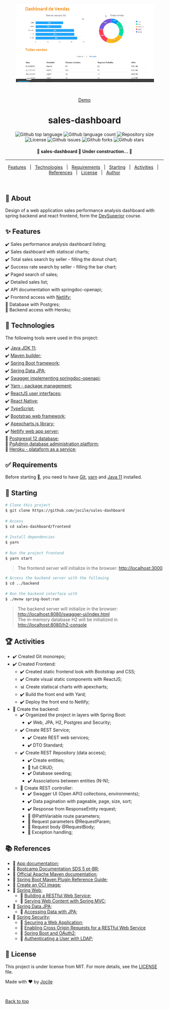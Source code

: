 <div align="center" id="top"> 
<img src="documentation/images/app.gif" alt="sales-dashboard" />

&#xa0;

<a href="https://dashboard-jocile.netlify.app/">Demo</a>

</div>

<h1 align="center">sales-dashboard</h1>

<p align="center">
  <img alt="Github top language" src="https://img.shields.io/github/languages/top/jocile/sales-dashboard?color=56BEB8">

  <img alt="Github language count" src="https://img.shields.io/github/languages/count/jocile/sales-dashboard?color=56BEB8">

  <img alt="Repository size" src="https://img.shields.io/github/repo-size/jocile/sales-dashboard?color=56BEB8">

  <img alt="License" src="https://img.shields.io/github/license/jocile/sales-dashboard?color=56BEB8">

  <img alt="Github issues" src="https://img.shields.io/github/issues/jocile/sales-dashboard?color=56BEB8" />

  <img alt="Github forks" src="https://img.shields.io/github/forks/jocile/sales-dashboard?color=56BEB8" />

  <img alt="Github stars" src="https://img.shields.io/github/stars/jocile/sales-dashboard?color=56BEB8" /> 
</p>

<!-- Status -->

<h4 align="center"> 
	🚧  sales-dashboard 🚀 Under construction...  🚧
</h4>

<hr>

<p align="center">
  <a href="#sparkles-features">Features</a> &#xa0; | &#xa0;
  <a href="#rocket-technologies">Technologies</a> &#xa0; | &#xa0;
  <a href="#white_check_mark-requirements">Requirements</a> &#xa0; | &#xa0;
  <a href="#checkered_flag-starting">Starting</a> &#xa0; | &#xa0;
  <a href="#trophy">Activities</a> &#xa0; | &#xa0;
  <a href="#books-references">References</a> &#xa0; | &#xa0;
  <a href="#memo-license">License</a> &#xa0; | &#xa0;
  <a href="https://github.com/acenelio" target="_blank">Author</a>
</p>

<br>

## :dart: About

Design of a web application sales performance analysis dashboard with spring backend and react frontend, form the [DevSuperior](https://devsuperior.com.br/) course.

## :sparkles: Features

:heavy_check_mark: Sales performance analysis dashboard listing;\
:heavy_check_mark: Sales dashboard with statiscal charts;\
:heavy_check_mark: Total sales search by seller - filling the donut chart;\
:heavy_check_mark: Success rate search by seller - filling the bar chart;\
:heavy_check_mark: Paged search of sales;\
:heavy_check_mark: Detailed sales list;\
:heavy_check_mark: API documentation with springdoc-openapi;\
:heavy_check_mark: Frontend access with [Netlify](https://dashboard-jocile.netlify.app/);\
:construction: Database with Postgres;\
:construction: Backend access with Heroku;

## :rocket: Technologies

The following tools were used in this project:

:heavy_check_mark: [Java JDK 11](https://docs.oracle.com/en/java/javase/11/);\
:heavy_check_mark: [Maven builder](https://maven.apache.org/);\
:heavy_check_mark: [Spring Boot framework](https://glysns.gitbook.io/springframework/);\
:heavy_check_mark: [Spring Data JPA](https://docs.spring.io/spring-boot/docs/2.5.6/reference/htmlsingle/#boot-features-jpa-and-spring-data);\
:heavy_check_mark: [Swagger implementing springdoc-openapi](https://springdoc.org/);\
:heavy_check_mark: [Yarn - package management](https://yarnpkg.com/);\
:heavy_check_mark: [ReactJS user interfaces](https://pt-br.reactjs.org/);\
:heavy_check_mark: [React Native](https://reactnative.dev/);\
:heavy_check_mark: [TypeScript](https://www.typescriptlang.org/);\
:heavy_check_mark: [Bootstrap web framework](https://getbootstrap.com/);\
:heavy_check_mark: [Apexcharts.js library](https://apexcharts.com/);\
:heavy_check_mark: [Netlify web app server](https://www.netlify.com/);\
:construction: [Postgresql 12 database](https://www.postgresql.org/about/news/postgresql-12-released-1976/);\
:construction: [PgAdmin database administration platform](https://www.pgadmin.org/);\
:construction: [Heroku - plataform as a service](https://www.heroku.com/);

## :white_check_mark: Requirements

Before starting :checkered_flag:, you need to have [Git](https://git-scm.com), [yarn](https://yarnpkg.com/) and [Java 11](https://docs.oracle.com/en/java/javase/11/) installed.

## :checkered_flag: Starting

```bash
# Clone this project
$ git clone https://github.com/jocile/sales-dashboard

# Access
$ cd sales-dashboard/frontend

# Install dependencies
$ yarn

# Run the project frontend
$ yarn start
```

> The frontend server will initialize in the browser: <http://localhost:3000>

```bash
# Access the backend server with the following
$ cd ../backend

# Run the backend interface with
$ ./mvnw spring-boot:run
```

> The backend server will initialize in the browser: <http://localhost:8080/swagger-ui/index.html>\
> The in-memory database H2 will be initialized in <http://localhost:8080/h2-console>

## :trophy: Activities

- :heavy_check_mark: Created Git monorepo;
- :heavy_check_mark: Created Frontend:
  - :heavy_check_mark: Created static frontend look with Bootstrap and CSS;
  - :heavy_check_mark: Create visual static components with ReactJS;
  - :bar_chart: Create statiscal charts with apexcharts;
  - :heavy_check_mark: Build the front end with Yard;
  - :heavy_check_mark: Deploy the front end to Netlify;
- :construction: Create the backend:
  - :heavy_check_mark: Organized the project in layers with Spring Boot:
    - :heavy_check_mark: Web, JPA, H2, Postgres and Security;
  - :heavy_check_mark: Create REST Service;
    - :heavy_check_mark: Create REST web services;
    - :heavy_check_mark: DTO Standard;
  - :heavy_check_mark: Create REST Repository (data access);
    - :heavy_check_mark: Create entities;
    - :construction: full CRUD;
    - :heavy_check_mark: Database seeding;
    - :heavy_check_mark: Associations between entities (N-N);
  - :construction: Create REST controller:
    - :heavy_check_mark: Swagger UI (Open API3 collections, environments);
    - :heavy_check_mark: Data pagination with pageable, page, size, sort;
    - :heavy_check_mark: Response from ResponseEntity<T> request;
    - :construction: @PathVariable route parameters;
    - :construction: Request parameters @RequestParam;
    - :construction: Request body @RequestBody;
    - :construction: Exception handling;

## :books: References

- :file_folder: [App documentation](documentation/);
- :link: [Bootcamp Documentation SDS 5 pt-BR](https://github.com/devsuperior/sds5);
- :link: [Official Apache Maven documentation](https://maven.apache.org/guides/index.html);
- :link: [Spring Boot Maven Plugin Reference Guide](https://docs.spring.io/spring-boot/docs/2.4.12/maven-plugin/reference/htmlsingle/);
- :link: [Create an OCI image](https://docs.spring.io/spring-boot/docs/2.4.12/maven-plugin/reference/html/#build-image);
- :link: [Spring Web](https://docs.spring.io/spring-boot/docs/2.5.6/reference/htmlsingle/#features.developing-web-applications);
  - :link: [Building a RESTful Web Service](https://spring.io/guides/gs/rest-service/);
  - :link: [Serving Web Content with Spring MVC](https://spring.io/guides/gs/serving-web-content/);
- :link: [Spring Data JPA](https://docs.spring.io/spring-boot/docs/2.5.6/reference/htmlsingle/#features.sql.jpa-and-spring-data);
  - :link: [Accessing Data with JPA](https://spring.io/guides/gs/accessing-data-jpa/);
- :link: [Spring Security](https://docs.spring.io/spring-boot/docs/2.7.0/reference/htmlsingle/#web.security);
  - :link: [Securing a Web Application](https://spring.io/guides/gs/securing-web/);
  - :link: [Enabling Cross Origin Requests for a RESTful Web Service](https://spring.io/blog/2022/02/21/spring-security-without-the-websecurityconfigureradapter)
  - :link: [Spring Boot and OAuth2](https://spring.io/guides/tutorials/spring-boot-oauth2/);
  - :link: [Authenticating a User with LDAP](https://spring.io/guides/gs/authenticating-ldap/);

## :memo: License

This project is under license from MIT. For more details, see the [LICENSE](LICENSE.md) file.

Made with :heart: by <a href="https://github.com/jocile" target="_blank">Jocile</a>

&#xa0;

<a href="#top">Back to top</a>
